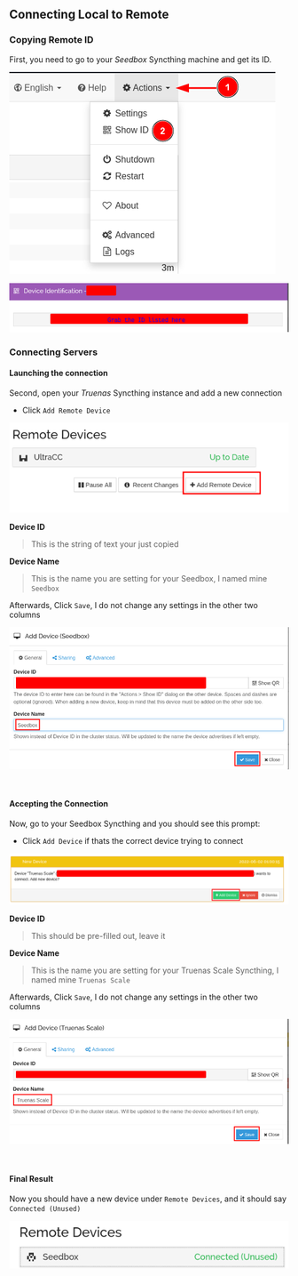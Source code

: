 ## Connecting Local to Remote

### Copying Remote ID

First, you need to go to your _Seedbox_ Syncthing machine and get its ID.

![!Sync: Syncthing](images/seedbox/establish/show_id.png)

![!Sync: Syncthing](images/seedbox/establish/copy_id.png)

### Connecting Servers

#### Launching the connection

Second, open your _Truenas_ Syncthing instance and add a new connection

- Click `Add Remote Device`

![!Sync: Syncthing](images/seedbox/establish/add_remote.png)

**Device ID**

> This is the string of text your just copied


**Device Name**

> This is the name you are setting for your Seedbox, I named mine `Seedbox`

Afterwards, Click `Save`, I do not change any settings in the other two columns

![!Sync: Syncthing](images/seedbox/establish/local_general.png)

<br >

#### Accepting the Connection

Now, go to your Seedbox Syncthing and you should see this prompt:

- Click `Add Device` if thats the correct device trying to connect

![!Sync: Syncthing](images/seedbox/establish/add_device.png)


**Device ID**

> This should be pre-filled out, leave it


**Device Name**

> This is the name you are setting for your Truenas Scale Syncthing, I named mine `Truenas Scale`

Afterwards, Click `Save`, I do not change any settings in the other two columns

![!Sync: Syncthing](images/seedbox/establish/remote_general.png)

<br >

#### Final Result

Now you should have a new device under `Remote Devices`, and it should say `Connected (Unused)`

![!Sync: Syncthing](images/seedbox/establish/connected.png)